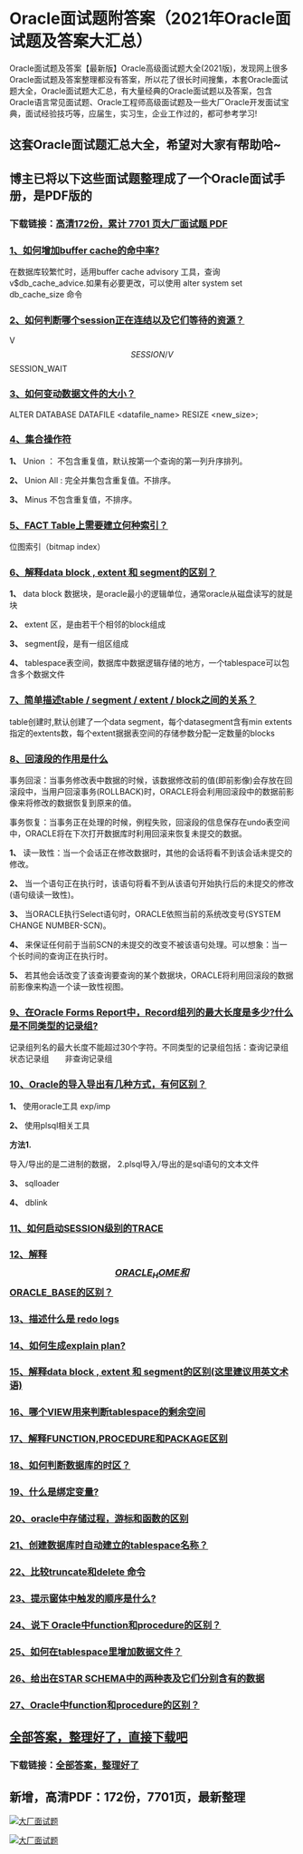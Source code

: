 # Oracle面试题附答案（2021年Oracle面试题及答案大汇总）

Oracle面试题及答案【最新版】Oracle高级面试题大全(2021版)，发现网上很多Oracle面试题及答案整理都没有答案，所以花了很长时间搜集，本套Oracle面试题大全，Oracle面试题大汇总，有大量经典的Oracle面试题以及答案，包含Oracle语言常见面试题、Oracle工程师高级面试题及一些大厂Oracle开发面试宝典，面试经验技巧等，应届生，实习生，企业工作过的，都可参考学习!

## 这套Oracle面试题汇总大全，希望对大家有帮助哈~ 

## 博主已将以下这些面试题整理成了一个Oracle面试手册，是PDF版的

### 下载链接：[高清172份，累计 7701 页大厂面试题  PDF](https://github.com/javatechnorth/javanorth-itbooks/blob/master/docs/index.md)


### [1、如何增加buffer cache的命中率?](https://gitee.com/souyunku/NewDevBooks/blob/master/docs/Oracle/Oracle面试题附答案（2021年Oracle面试题及答案大汇总）.md#1如何增加buffer-cache的命中率)  


在数据库较繁忙时，适用buffer cache advisory 工具，查询v$db_cache_advice.如果有必要更改，可以使用 alter system set db_cache_size 命令


### [2、如何判断哪个session正在连结以及它们等待的资源？](https://gitee.com/souyunku/NewDevBooks/blob/master/docs/Oracle/Oracle面试题附答案（2021年Oracle面试题及答案大汇总）.md#2如何判断哪个session正在连结以及它们等待的资源)  


V$$SESSION / V$$SESSION_WAIT


### [3、如何变动数据文件的大小？](https://gitee.com/souyunku/NewDevBooks/blob/master/docs/Oracle/Oracle面试题附答案（2021年Oracle面试题及答案大汇总）.md#3如何变动数据文件的大小)  


ALTER DATABASE DATAFILE <datafile_name> RESIZE <new_size>;


### [4、集合操作符](https://gitee.com/souyunku/NewDevBooks/blob/master/docs/Oracle/Oracle面试题附答案（2021年Oracle面试题及答案大汇总）.md#4集合操作符)  


**1、** Union ： 不包含重复值，默认按第一个查询的第一列升序排列。

**2、** Union All : 完全并集包含重复值。不排序。

**3、** Minus 不包含重复值，不排序。


### [5、FACT Table上需要建立何种索引？](https://gitee.com/souyunku/NewDevBooks/blob/master/docs/Oracle/Oracle面试题附答案（2021年Oracle面试题及答案大汇总）.md#5fact-table上需要建立何种索引)  


位图索引（bitmap index）


### [6、解释data block , extent 和 segment的区别？](https://gitee.com/souyunku/NewDevBooks/blob/master/docs/Oracle/Oracle面试题附答案（2021年Oracle面试题及答案大汇总）.md#6解释data-block-,-extent-和-segment的区别)  


**1、** data block 数据块，是oracle最小的逻辑单位，通常oracle从磁盘读写的就是块

**2、** extent 区，是由若干个相邻的block组成

**3、** segment段，是有一组区组成

**4、** tablespace表空间，数据库中数据逻辑存储的地方，一个tablespace可以包含多个数据文件


### [7、简单描述table / segment / extent / block之间的关系？](https://gitee.com/souyunku/NewDevBooks/blob/master/docs/Oracle/Oracle面试题附答案（2021年Oracle面试题及答案大汇总）.md#7简单描述table-/-segment-/-extent-/-block之间的关系)  


table创建时,默认创建了一个data segment，每个datasegment含有min extents指定的extents数，每个extent据据表空间的存储参数分配一定数量的blocks


### [8、回滚段的作用是什么](https://gitee.com/souyunku/NewDevBooks/blob/master/docs/Oracle/Oracle面试题附答案（2021年Oracle面试题及答案大汇总）.md#8回滚段的作用是什么)  


事务回滚：当事务修改表中数据的时候，该数据修改前的值(即前影像)会存放在回滚段中，当用户回滚事务(ROLLBACK)时，ORACLE将会利用回滚段中的数据前影像来将修改的数据恢复到原来的值。

事务恢复：当事务正在处理的时候，例程失败，回滚段的信息保存在undo表空间中，ORACLE将在下次打开数据库时利用回滚来恢复未提交的数据。

**1、** 读一致性：当一个会话正在修改数据时，其他的会话将看不到该会话未提交的修改。

**2、** 当一个语句正在执行时，该语句将看不到从该语句开始执行后的未提交的修改(语句级读一致性)。

**3、** 当ORACLE执行Select语句时，ORACLE依照当前的系统改变号(SYSTEM CHANGE NUMBER-SCN)。

**4、** 来保证任何前于当前SCN的未提交的改变不被该语句处理。可以想象：当一个长时间的查询正在执行时。

**5、** 若其他会话改变了该查询要查询的某个数据块，ORACLE将利用回滚段的数据前影像来构造一个读一致性视图。


### [9、在Oracle Forms Report中，Record组列的最大长度是多少?什么是不同类型的记录组?](https://gitee.com/souyunku/NewDevBooks/blob/master/docs/Oracle/Oracle面试题附答案（2021年Oracle面试题及答案大汇总）.md#9在oracle-forms-report中record组列的最大长度是多少什么是不同类型的记录组)  


记录组列名的最大长度不能超过30个字符。不同类型的记录组包括：查询记录组　　状态记录组　　非查询记录组


### [10、Oracle的导入导出有几种方式，有何区别？](https://gitee.com/souyunku/NewDevBooks/blob/master/docs/Oracle/Oracle面试题附答案（2021年Oracle面试题及答案大汇总）.md#10oracle的导入导出有几种方式有何区别)  


**1、** 使用oracle工具 exp/imp

**2、** 使用plsql相关工具

**方法1.**

导入/导出的是二进制的数据， 2.plsql导入/导出的是sql语句的文本文件

**3、** sqlloader

**4、** dblink


### [11、如何启动SESSION级别的TRACE](https://gitee.com/souyunku/NewDevBooks/blob/master/docs/Oracle/Oracle面试题附答案（2021年Oracle面试题及答案大汇总）.md#11如何启动session级别的trace)  

### [12、解释$$ORACLE_HOME和$$ORACLE_BASE的区别？](https://gitee.com/souyunku/NewDevBooks/blob/master/docs/Oracle/Oracle面试题附答案（2021年Oracle面试题及答案大汇总）.md#12解释$$oracle_home和$$oracle_base的区别)  

### [13、描述什么是 redo logs](https://gitee.com/souyunku/NewDevBooks/blob/master/docs/Oracle/Oracle面试题附答案（2021年Oracle面试题及答案大汇总）.md#13描述什么是-redo-logs)  

### [14、如何生成explain plan?](https://gitee.com/souyunku/NewDevBooks/blob/master/docs/Oracle/Oracle面试题附答案（2021年Oracle面试题及答案大汇总）.md#14如何生成explain-plan)  

### [15、解释data block , extent 和 segment的区别(这里建议用英文术语)](https://gitee.com/souyunku/NewDevBooks/blob/master/docs/Oracle/Oracle面试题附答案（2021年Oracle面试题及答案大汇总）.md#15解释data-block-,-extent-和-segment的区别这里建议用英文术语)  

### [16、哪个VIEW用来判断tablespace的剩余空间](https://gitee.com/souyunku/NewDevBooks/blob/master/docs/Oracle/Oracle面试题附答案（2021年Oracle面试题及答案大汇总）.md#16哪个view用来判断tablespace的剩余空间)  

### [17、解释FUNCTION,PROCEDURE和PACKAGE区别](https://gitee.com/souyunku/NewDevBooks/blob/master/docs/Oracle/Oracle面试题附答案（2021年Oracle面试题及答案大汇总）.md#17解释function,procedure和package区别)  

### [18、如何判断数据库的时区？](https://gitee.com/souyunku/NewDevBooks/blob/master/docs/Oracle/Oracle面试题附答案（2021年Oracle面试题及答案大汇总）.md#18如何判断数据库的时区)  

### [19、什么是绑定变量?](https://gitee.com/souyunku/NewDevBooks/blob/master/docs/Oracle/Oracle面试题附答案（2021年Oracle面试题及答案大汇总）.md#19什么是绑定变量)  

### [20、oracle中存储过程，游标和函数的区别](https://gitee.com/souyunku/NewDevBooks/blob/master/docs/Oracle/Oracle面试题附答案（2021年Oracle面试题及答案大汇总）.md#20oracle中存储过程游标和函数的区别)  

### [21、创建数据库时自动建立的tablespace名称？](https://gitee.com/souyunku/NewDevBooks/blob/master/docs/Oracle/Oracle面试题附答案（2021年Oracle面试题及答案大汇总）.md#21创建数据库时自动建立的tablespace名称)  

### [22、比较truncate和delete 命令](https://gitee.com/souyunku/NewDevBooks/blob/master/docs/Oracle/Oracle面试题附答案（2021年Oracle面试题及答案大汇总）.md#22比较truncate和delete-命令)  

### [23、提示窗体中触发的顺序是什么?](https://gitee.com/souyunku/NewDevBooks/blob/master/docs/Oracle/Oracle面试题附答案（2021年Oracle面试题及答案大汇总）.md#23提示窗体中触发的顺序是什么)  

### [24、说下 Oracle中function和procedure的区别？](https://gitee.com/souyunku/NewDevBooks/blob/master/docs/Oracle/Oracle面试题附答案（2021年Oracle面试题及答案大汇总）.md#24说下-oracle中function和procedure的区别)  

### [25、如何在tablespace里增加数据文件？](https://gitee.com/souyunku/NewDevBooks/blob/master/docs/Oracle/Oracle面试题附答案（2021年Oracle面试题及答案大汇总）.md#25如何在tablespace里增加数据文件)  

### [26、给出在STAR SCHEMA中的两种表及它们分别含有的数据](https://gitee.com/souyunku/NewDevBooks/blob/master/docs/Oracle/Oracle面试题附答案（2021年Oracle面试题及答案大汇总）.md#26给出在star-schema中的两种表及它们分别含有的数据)  

### [27、Oracle中function和procedure的区别？](https://gitee.com/souyunku/NewDevBooks/blob/master/docs/Oracle/Oracle面试题附答案（2021年Oracle面试题及答案大汇总）.md#27oracle中function和procedure的区别)  





## [全部答案，整理好了，直接下载吧](https://gitee.com/souyunku/DevBooks/blob/master/docs/daan.md)

### 下载链接：[全部答案，整理好了](https://gitee.com/souyunku/NewDevBooks/blob/master/docs/daan.md)




## 新增，高清PDF：172份，7701页，最新整理

[![大厂面试题](https://www.souyunku.com/wp-content/uploads/weixin/mst.png "架构师专栏")](https://www.souyunku.com/wp-content/uploads/weixin/githup-weixin.png "架构师专栏")

[![大厂面试题](https://www.souyunku.com/wp-content/uploads/weixin/githup-weixin.png "架构师专栏")](https://www.souyunku.com/wp-content/uploads/weixin/githup-weixin.png "架构师专栏")
